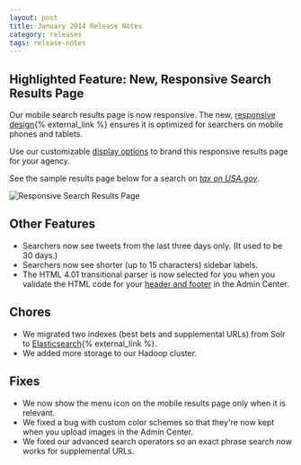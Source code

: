 ```yaml
---
layout: post
title: January 2014 Release Notes
category: releases
tags: release-notes
---
```


## Highlighted Feature: New, Responsive Search Results Page

Our mobile search results page is now responsive. The new, [responsive design](http://alistapart.com/topic/responsive-design){% external_link %} ensures it is optimized for searchers on mobile phones and tablets. 

Use our customizable [display options](/manual/display-images.html) to brand this responsive results page for your agency.

See the sample results page below for a search on *[tax on USA.gov](http://search.usa.gov/search?affiliate=usagov&query=tax&m=true)*.

![Responsive Search Results Page](https://9fddeb862c037f6d2190-f1564c64756a8cfee25b6b19953b1d23.ssl.cf2.rackcdn.com/feature-mobile-results-pages.png "Responsive Search Results Page")

## Other Features

* Searchers now see tweets from the last three days only. (It used to be 30 days.)
* Searchers now see shorter (up to 15 characters) sidebar labels.
* The HTML 4.01 transitional parser is now selected for you when you validate the HTML code for your [header and footer](/manual/header-footer.html) in the Admin Center.

## Chores

* We migrated two indexes (best bets and supplemental URLs) from Solr to [Elasticsearch](http://www.elasticsearch.org/){% external_link %}.
* We added more storage to our Hadoop cluster.

## Fixes

* We now show the menu icon on the mobile results page only when it is relevant.
* We fixed a bug with custom color schemes so that they're now kept when you upload images in the Admin Center.
* We fixed our advanced search operators so an exact phrase search now works for supplemental URLs.